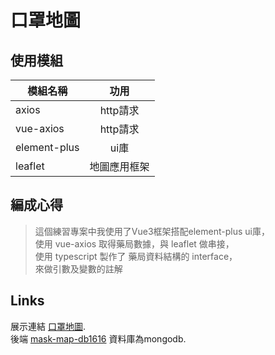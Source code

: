 # 口罩地圖

## 使用模組
| 模組名稱      | 功用          |
| ------------- |:-------------:|
| axios         | http請求      |
| vue-axios     | http請求      |
| element-plus  | ui庫          |
| leaflet       | 地圖應用框架  |
  
## 編成心得
>這個練習專案中我使用了Vue3框架搭配element-plus ui庫，<br>
使用 vue-axios 取得藥局數據，與 leaflet 做串接，<br>
使用 typescript 製作了 藥局資料結構的 interface， <br>
來做引數及變數的註解




## Links

展示連結 [口罩地圖](https://mask-map1615.herokuapp.com/).<br>
後端 [mask-map-db1616](https://github.com/hda8821791/mask-map-db1616) 資料庫為mongodb.

